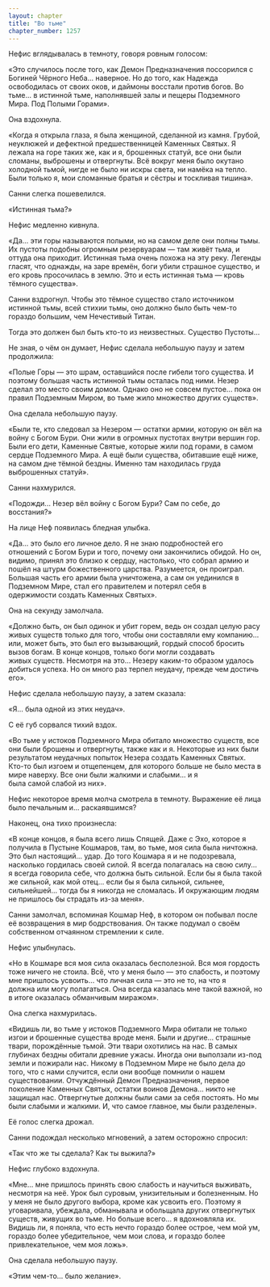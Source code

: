 ```yaml
---
layout: chapter
title: "Во тьме"
chapter_number: 1257
---
```


Нефис вглядывалась в темноту, говоря ровным голосом:

«Это случилось после того, как Демон Предназначения поссорился с Богиней Чёрного Неба... наверное. Но до того, как Надежда освободилась от своих оков, и даймоны восстали против богов. Во тьме... в истинной тьме, наполнявшей залы и пещеры Подземного Мира. Под Полыми Горами».

Она вздохнула.

«Когда я открыла глаза, я была женщиной, сделанной из камня. Грубой, неуклюжей и дефектной предшественницей Каменных Святых. Я лежала на горе таких же, как и я, брошенных статуй, все они были сломаны, выброшены и отвергнуты. Всё вокруг меня было окутано холодной тьмой, нигде не было ни искры света, ни намёка на тепло. Были только я, мои сломанные братья и сёстры и тоскливая тишина».

Санни слегка пошевелился.

«Истинная тьма?»

Нефис медленно кивнула.

«Да... эти горы называются полыми, но на самом деле они полны тьмы. Их пустоты подобны огромным резервуарам — там живёт тьма, и оттуда она приходит. Истинная тьма очень похожа на эту реку. Легенды гласят, что однажды, на заре времён, боги убили страшное существо, и его кровь просочилась в землю. Это и есть истинная тьма — кровь тёмного существа».

Санни вздрогнул. Чтобы это тёмное существо стало источником истинной тьмы, всей стихии тьмы, оно должно было быть чем-то гораздо большим, чем Нечестивый Титан.

Тогда это должен был быть кто-то из неизвестных. Существо Пустоты...

Не зная, о чём он думает, Нефис сделала небольшую паузу и затем продолжила:

«Полые Горы — это шрам, оставшийся после гибели того существа. И поэтому большая часть истинной тьмы осталась под ними. Незер сделал это место своим домом. Однако оно не совсем пустое... пока он правил Подземным Миром, во тьме жило множество других существ».

Она сделала небольшую паузу.

«Были те, кто следовал за Незером — остатки армии, которую он вёл на войну с Богом Бури. Они жили в огромных пустотах внутри вершин гор. Были его дети, Каменные Святые, которые жили под горами, в самом сердце Подземного Мира. А ещё были существа, обитавшие ещё ниже, на самом дне тёмной бездны. Именно там находилась груда выброшенных статуй».

Санни нахмурился.

«Подожди... Незер вёл войну с Богом Бури? Сам по себе, до восстания?»

На лице Неф появилась бледная улыбка.

«Да... это было его личное дело. Я не знаю подробностей его отношений с Богом Бури и того, почему они закончились обидой. Но он, видимо, принял это близко к сердцу, настолько, что собрал армию и пошёл на штурм божественного царства. Разумеется, он проиграл. Большая часть его армии была уничтожена, а сам он уединился в Подземном Мире, стал его правителем и потерял себя в одержимости создать Каменных Святых».

Она на секунду замолчала.

«Должно быть, он был одинок и убит горем, ведь он создал целую расу живых существ только для того, чтобы они составляли ему компанию... или, может быть, это был его вызывающий, гордый способ бросить вызов богам. В конце концов, только боги могли создавать живых существ. Несмотря на это... Незеру каким-то образом удалось добиться успеха. Но он много раз терпел неудачу, прежде чем достичь его».

Нефис сделала небольшую паузу, а затем сказала:

«Я... была одной из этих неудач».

С её губ сорвался тихий вздох.

«Во тьме у истоков Подземного Мира обитало множество существ, все они были брошены и отвергнуты, также как и я. Некоторые из них были результатом неудачных попыток Незера создать Каменных Святых. Кто-то был изгоем и отщепенцем, для которого больше не было места в мире наверху. Все они были жалкими и слабыми... и я была самой слабой из них».

Нефис некоторое время молча смотрела в темноту. Выражение её лица было печальным и... раскаявшимся?

Наконец, она тихо произнесла:

«В конце концов, я была всего лишь Спящей. Даже с Эхо, которое я получила в Пустыне Кошмаров, там, во тьме, моя сила была ничтожна. Это был настоящий... удар. До того Кошмара я и не подозревала, насколько гордилась своей силой. Я всегда полагалась на свою силу... я всегда говорила себе, что должна быть сильной. Если бы я была такой же сильной, как мой отец... если бы я была сильной, сильнее, сильнейшей... тогда бы я никогда не сломалась. И окружающим людям не пришлось бы страдать из-за меня».

Санни замолчал, вспоминая Кошмар Неф, в котором он побывал после её возвращения в мир бодрствования. Он также подумал о своём собственном отчаянном стремлении к силе.

Нефис улыбнулась.

«Но в Кошмаре вся моя сила оказалась бесполезной. Вся моя гордость тоже ничего не стоила. Всё, что у меня было — это слабость, и поэтому мне пришлось усвоить... что личная сила — это не то, на что я должна или могу полагаться. Она всегда казалась мне такой важной, но в итоге оказалась обманчивым миражом».

Она слегка нахмурилась.

«Видишь ли, во тьме у истоков Подземного Мира обитали не только изгои и брошенные существа вроде меня. Были и другие... страшные твари, порождённые тьмой. Эти твари охотились на нас. В самых глубинах бездны обитали древние ужасы. Иногда они выползали из-под земли и пожирали нас. Никому в Подземном Мире не было дела до того, что с нами случится, если они вообще помнили о нашем существовании. Отчуждённый Демон Предназначения, первое поколение Каменных Святых, остатки воинов Демона... никто не защищал нас. Отвергнутые должны были сами за себя постоять. Но мы были слабыми и жалкими. И, что самое главное, мы были разделены».

Её голос слегка дрожал.

Санни подождал несколько мгновений, а затем осторожно спросил:

«Так что же ты сделала? Как ты выжила?»

Нефис глубоко вздохнула.

«Мне... мне пришлось принять свою слабость и научиться выживать, несмотря на неё. Урок был суровым, унизительным и болезненным. Но у меня не было другого выбора, кроме как усвоить его. Поэтому я уговаривала, убеждала, обманывала и обольщала других отвергнутых существ, живущих во тьме. Но больше всего... я вдохновляла их. Видишь ли, я поняла, что есть нечто гораздо более острое, чем мой ум, гораздо более убедительное, чем мои слова, и гораздо более привлекательное, чем моя ложь».

Она сделала небольшую паузу.

«Этим чем-то... было желание».